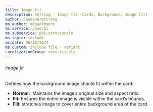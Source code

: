 ```yaml
---
title: Image fit
description: Setting - Image fit (Cards, Background, Image fit)
author: JaedenArmstrong
ms.author: miguelmyers
ms.service: powerbi
ms.subservice: pbi-corevisuals
ms.topic: include
ms.date: 06/18/2024
ms.custom: include file - variant
LocalizationGroup: core-visuals
---
```

###### Image fit

Defines how the background image should fit within the card:

- **Normal:**  Maintains the image’s original size and aspect ratio.
- **Fit:** Ensures the entire image is visible within the card’s bounds.
- **Fill:** stretches image to cover entire background area of the card.
